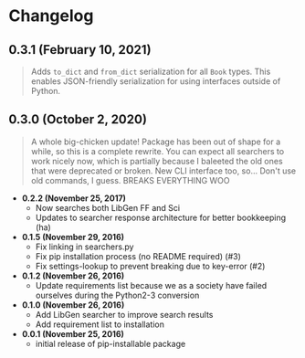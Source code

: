 # Changelog

## 0.3.1 (February 10, 2021)

> Adds `to_dict` and `from_dict` serialization for all `Book` types. This enables JSON-friendly serialization for using interfaces outside of Python.

## 0.3.0 (October 2, 2020)

> A whole big-chicken update! Package has been out of shape for a while, so this is a complete rewrite. You can expect all searchers to work nicely now, which is partially because I baleeted the old ones that were deprecated or broken. New CLI interface too, so... Don't use old commands, I guess. BREAKS EVERYTHING WOO

-   **0.2.2 (November 25, 2017)**
    -   Now searches both LibGen FF and Sci
    -   Updates to searcher response architecture for better bookkeeping (ha)
-   **0.1.5 (November 29, 2016)**
    -   Fix linking in searchers.py
    -   Fix pip installation process (no README required) (#3)
    -   Fix settings-lookup to prevent breaking due to key-error (#2)
-   **0.1.2 (November 26, 2016)**
    -   Update requirements list because we as a society have failed ourselves during the Python2-3 conversion
-   **0.1.0 (November 26, 2016)**
    -   Add LibGen searcher to improve search results
    -   Add requirement list to installation
-   **0.0.1 (November 25, 2016)**
    -   initial release of pip-installable package
